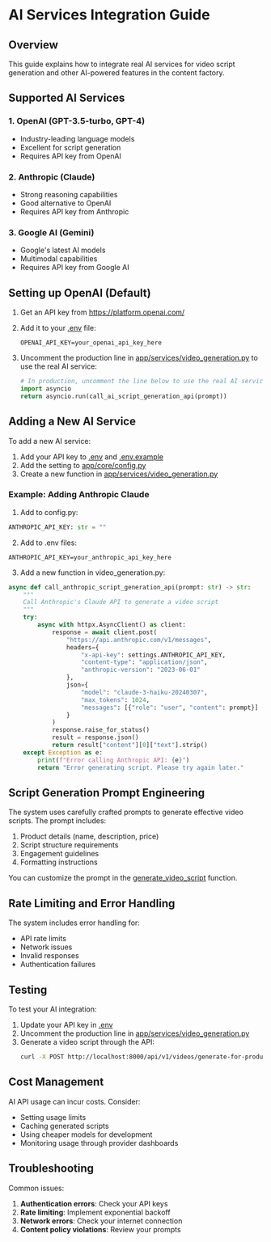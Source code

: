 # AI Services Integration Guide

## Overview

This guide explains how to integrate real AI services for video script generation and other AI-powered features in the content factory.

## Supported AI Services

### 1. OpenAI (GPT-3.5-turbo, GPT-4)
- Industry-leading language models
- Excellent for script generation
- Requires API key from OpenAI

### 2. Anthropic (Claude)
- Strong reasoning capabilities
- Good alternative to OpenAI
- Requires API key from Anthropic

### 3. Google AI (Gemini)
- Google's latest AI models
- Multimodal capabilities
- Requires API key from Google AI

## Setting up OpenAI (Default)

1. Get an API key from https://platform.openai.com/
2. Add it to your [.env](file:///c%3A/Users/Mimi/content-factory-ai/.env) file:
   ```env
   OPENAI_API_KEY=your_openai_api_key_here
   ```

3. Uncomment the production line in [app/services/video_generation.py](file:///c%3A/Users/Mimi/content-factory-ai/app/services/video_generation.py) to use the real AI service:
   ```python
   # In production, uncomment the line below to use the real AI service:
   import asyncio
   return asyncio.run(call_ai_script_generation_api(prompt))
   ```

## Adding a New AI Service

To add a new AI service:

1. Add your API key to [.env](file:///c%3A/Users/Mimi/content-factory-ai/.env) and [.env.example](file:///c%3A/Users/Mimi/content-factory-ai/.env.example)
2. Add the setting to [app/core/config.py](file:///c%3A/Users/Mimi/content-factory-ai/app/core/config.py)
3. Create a new function in [app/services/video_generation.py](file:///c%3A/Users/Mimi/content-factory-ai/app/services/video_generation.py)

### Example: Adding Anthropic Claude

1. Add to config.py:
```python
ANTHROPIC_API_KEY: str = ""
```

2. Add to .env files:
```env
ANTHROPIC_API_KEY=your_anthropic_api_key_here
```

3. Add a new function in video_generation.py:
```python
async def call_anthropic_script_generation_api(prompt: str) -> str:
    """
    Call Anthropic's Claude API to generate a video script
    """
    try:
        async with httpx.AsyncClient() as client:
            response = await client.post(
                "https://api.anthropic.com/v1/messages",
                headers={
                    "x-api-key": settings.ANTHROPIC_API_KEY,
                    "content-type": "application/json",
                    "anthropic-version": "2023-06-01"
                },
                json={
                    "model": "claude-3-haiku-20240307",
                    "max_tokens": 1024,
                    "messages": [{"role": "user", "content": prompt}]
                }
            )
            response.raise_for_status()
            result = response.json()
            return result["content"][0]["text"].strip()
    except Exception as e:
        print(f"Error calling Anthropic API: {e}")
        return "Error generating script. Please try again later."
```

## Script Generation Prompt Engineering

The system uses carefully crafted prompts to generate effective video scripts. The prompt includes:

1. Product details (name, description, price)
2. Script structure requirements
3. Engagement guidelines
4. Formatting instructions

You can customize the prompt in the [generate_video_script](file:///c%3A/Users/Mimi/content-factory-ai/app/services/video_generation.py#L16-L42) function.

## Rate Limiting and Error Handling

The system includes error handling for:
- API rate limits
- Network issues
- Invalid responses
- Authentication failures

## Testing

To test your AI integration:
1. Update your API key in [.env](file:///c%3A/Users/Mimi/content-factory-ai/.env)
2. Uncomment the production line in [app/services/video_generation.py](file:///c%3A/Users/Mimi/content-factory-ai/app/services/video_generation.py)
3. Generate a video script through the API:
   ```bash
   curl -X POST http://localhost:8000/api/v1/videos/generate-for-product/1
   ```

## Cost Management

AI API usage can incur costs. Consider:
- Setting usage limits
- Caching generated scripts
- Using cheaper models for development
- Monitoring usage through provider dashboards

## Troubleshooting

Common issues:
1. **Authentication errors**: Check your API keys
2. **Rate limiting**: Implement exponential backoff
3. **Network errors**: Check your internet connection
4. **Content policy violations**: Review your prompts